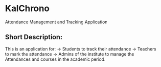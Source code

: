 # KalChrono
Attendance Management and Tracking Application

Short Description:
------------------
This is an application for:
-> Students to track their attendance
-> Teachers to mark the attendance
-> Admins of the institute to manage the Attendances and courses in the academic period.
